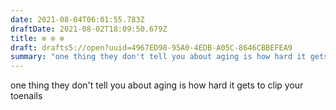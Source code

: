 ```yaml
---
date: 2021-08-04T06:01:55.783Z
draftDate: 2021-08-02T18:09:50.679Z
title: ✼ ✼ ✼
draft: drafts5://open?uuid=4967ED98-95A0-4EDB-A05C-8646CBBEFEA9
summary: "one thing they don't tell you about aging is how hard it gets to clip your toenails"
---
```


one thing they don't tell you about aging is how hard it gets to clip your toenails
